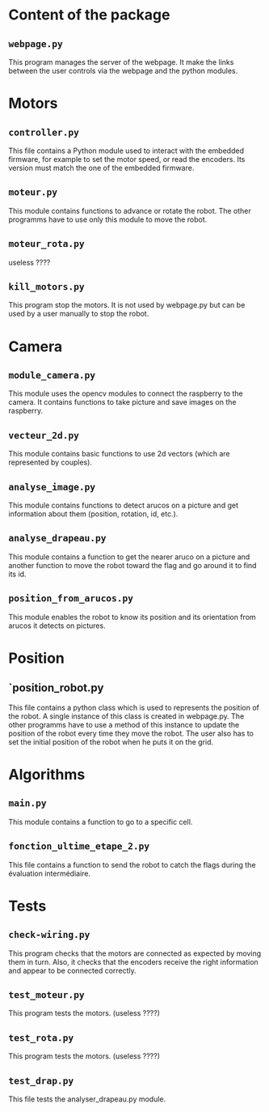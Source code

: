 Content of the package
======================


## `webpage.py`

This program manages the server of the webpage. It make the links between the user controls via the webpage and the python modules.




# Motors

## `controller.py`

This file contains a Python module used to interact with the embedded
firmware, for example to set the motor speed, or read the encoders.
Its version must match the one of the embedded firmware.

## `moteur.py`

This module contains functions to advance or rotate the robot. The other programms have to use only this module to move the robot.

## `moteur_rota.py`

useless ????

## `kill_motors.py`

This program stop the motors. It is not used by webpage.py but can be used by a user manually to stop the robot.





# Camera

## `module_camera.py`

This module uses the opencv modules to connect the raspberry to the camera. It contains functions to take picture and save images on the raspberry.

## `vecteur_2d.py`

This module contains basic functions to use 2d vectors (which are represented by couples).

## `analyse_image.py`

This module contains functions to detect arucos on a picture and get information about them (position, rotation, id, etc.).

## `analyse_drapeau.py`

This module contains a function to get the nearer aruco on a picture and another function to move the robot toward the flag and go around it to find its id.

## `position_from_arucos.py`

This module enables the robot to know its position and its orientation from arucos it detects on pictures.




# Position

## `position_robot.py

This file contains a python class which is used to represents the position of the robot. A single instance of this class is created in webpage.py. The other programms have to use a method of this instance to update the position of the robot every time they move the robot.  The user also has to set the initial position of the robot when he puts it on the grid.
 
 
 
 
# Algorithms

## `main.py`

This module contains a function to go to a specific cell.

## `fonction_ultime_etape_2.py`

This file contains a function to send the robot to catch the flags during the évaluation intermédiaire.




# Tests

## `check-wiring.py`

This program checks that the motors are connected as expected by
moving them in turn. Also, it checks that the encoders receive the
right information and appear to be connected correctly.

## `test_moteur.py`

This program tests the motors. (useless ????)

## `test_rota.py`

This program tests the motors. (useless ????)

## `test_drap.py`

This file tests the analyser_drapeau.py module.

